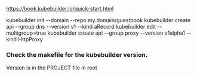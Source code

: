 


https://book.kubebuilder.io/quick-start.html

kubebuilder init --domain  --repo my.domain/guestbook
kubebuilder create api --group dns --version v1 --kind aRecord
kubebuilder edit --multigroup=true
kubebuilder create api --group proxy --version  v1alpha1 --kind HttpProxy


### Check the makefile for the kubebuilder version.
Version is in the PROJECT file in root